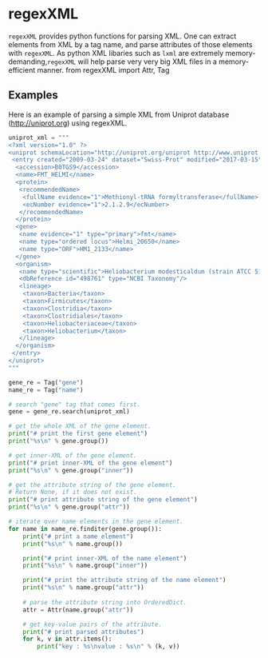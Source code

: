 # regexXML

`regexXML` provides python functions for parsing XML.
One can extract elements from XML by a tag name, and parse attributes of those elements with `regexXML`.
As python XML libaries such as `lxml` are extremely memory-demanding,`regexXML` will help parse very very big XML files in a memory-efficient manner.
from regexXML import Attr, Tag

## Examples

Here is an example of parsing a simple XML from Uniprot database (http://uniprot.org) using regexXML.

```python
uniprot_xml = """
<?xml version="1.0" ?>
<uniprot schemaLocation="http://uniprot.org/uniprot http://www.uniprot.org/support/docs/uniprot.xsd">
 <entry created="2009-03-24" dataset="Swiss-Prot" modified="2017-03-15" version="59">
  <accession>B0TGS9</accession>
  <name>FMT_HELMI</name>
  <protein>
   <recommendedName>
    <fullName evidence="1">Methionyl-tRNA formyltransferase</fullName>
    <ecNumber evidence="1">2.1.2.9</ecNumber>
   </recommendedName>
  </protein>
  <gene>
   <name evidence="1" type="primary">fmt</name>
   <name type="ordered locus">Helmi_20650</name>
   <name type="ORF">HM1_2133</name>
  </gene>
  <organism>
   <name type="scientific">Heliobacterium modesticaldum (strain ATCC 51547 / Ice1)</name>
   <dbReference id="498761" type="NCBI Taxonomy"/>
   <lineage>
    <taxon>Bacteria</taxon>
    <taxon>Firmicutes</taxon>
    <taxon>Clostridia</taxon>
    <taxon>Clostridiales</taxon>
    <taxon>Heliobacteriaceae</taxon>
    <taxon>Heliobacterium</taxon>
   </lineage>
  </organism>
 </entry>
</uniprot>
"""

gene_re = Tag("gene")
name_re = Tag("name")

# search "gene" tag that comes first.
gene = gene_re.search(uniprot_xml)

# get the whole XML of the gene element.
print("# print the first gene element")
print("%s\n" % gene.group())

# get inner-XML of the gene element.
print("# print inner-XML of the gene element")
print("%s\n" % gene.group("inner"))

# get the attribute string of the gene element.
# Return None, if it does not exist.
print("# print attribute string of the gene element")
print("%s\n" % gene.group("attr"))

# iterate over name elements in the gene element.
for name in name_re.finditer(gene.group()):
    print("# print a name element")
    print("%s\n" % name.group())

    print("# print inner-XML of the name element")
    print("%s\n" % name.group("inner"))

    print("# print the attribute string of the name element")
    print("%s\n" % name.group("attr"))
    
    # parse the attribute string into OrderedDict.
    attr = Attr(name.group("attr"))

    # get key-value pairs of the attribute.
    print("# print parsed attributes")
    for k, v in attr.items():
        print("key : %s\nvalue : %s\n" % (k, v))
```

